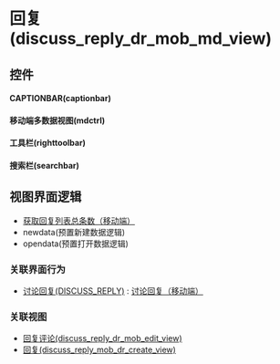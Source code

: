 # 回复(discuss_reply_dr_mob_md_view)  <!-- {docsify-ignore-all} -->



## 控件
#### CAPTIONBAR(captionbar)
#### 移动端多数据视图(mdctrl)
#### 工具栏(righttoolbar)
#### 搜索栏(searchbar)

## 视图界面逻辑
  * [获取回复列表总条数（移动端）](module/Team/discuss_reply/uilogic/mob_get_reply_total)
  * newdata(预置新建数据逻辑)
  * opendata(预置打开数据逻辑)


### 关联界面行为
  * [讨论回复(DISCUSS_REPLY)](module/Team/discuss_reply) : [讨论回复（移动端）](module/Team/discuss_reply#界面行为)

### 关联视图
  * [回复评论(discuss_reply_dr_mob_edit_view)](app/view/discuss_reply_dr_mob_edit_view)
  * [回复(discuss_reply_mob_dr_create_view)](app/view/discuss_reply_mob_dr_create_view)

<script>
 const { createApp } = Vue
  createApp({
    data() {
      return {

      }
    }
  }).use(ElementPlus).mount('#app')
</script>